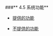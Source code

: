 ###** 4.5 系统功能**

* [提供的功能](/ben-di-bu-shu/xi-tong-gong-neng/ti-gong-de-gong-neng.md)

* [不提供的功能](/ben-di-bu-shu/xi-tong-gong-neng/bu-ti-gong-de-gong-neng.md)